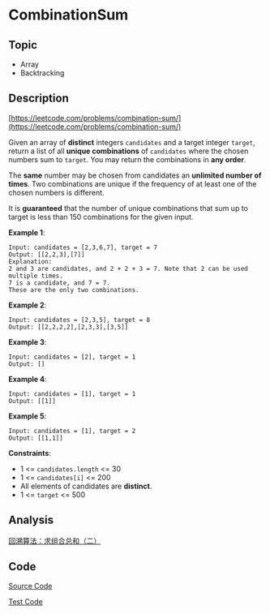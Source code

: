 # CombinationSum

## Topic

- Array
- Backtracking

## Description

[https://leetcode.com/problems/combination-sum/](https://leetcode.com/problems/combination-sum/)

Given an array of **distinct** integers `candidates` and a target integer `target`, return a list of all **unique combinations** of `candidates` where the chosen numbers sum to `target`. You may return the combinations in **any order**.

The **same** number may be chosen from candidates an **unlimited number of times**. Two combinations are unique if the frequency of at least one of the chosen numbers is different.

It is **guaranteed** that the number of unique combinations that sum up to target is less than 150 combinations for the given input.

**Example 1**:

```
Input: candidates = [2,3,6,7], target = 7
Output: [[2,2,3],[7]]
Explanation:
2 and 3 are candidates, and 2 + 2 + 3 = 7. Note that 2 can be used multiple times.
7 is a candidate, and 7 = 7.
These are the only two combinations.
```

**Example 2**:

```
Input: candidates = [2,3,5], target = 8
Output: [[2,2,2,2],[2,3,3],[3,5]]
```

**Example 3**:

```
Input: candidates = [2], target = 1
Output: []
```

**Example 4**:

```
Input: candidates = [1], target = 1
Output: [[1]]
```

**Example 5**:

```
Input: candidates = [1], target = 2
Output: [[1,1]]
```

**Constraints**:

- 1 <= `candidates.length` <= 30
- 1 <= `candidates[i]` <= 200
- All elements of candidates are **distinct**.
- 1 <= `target` <= 500

## Analysis

[回溯算法：求组合总和（二）](https://mp.weixin.qq.com/s?__biz=MzUxNjY5NTYxNA==&mid=2247485343&idx=1&sn=2c7e259454411002d2c6e0e39cc0b939&scene=21#wechat_redirect)

## Code

[Source Code](../../src/main/java/com/lun/medium/CombinationSum.java)

[Test Code](../../src/test/java/com/lun/medium/CombinationSumTest.java)

